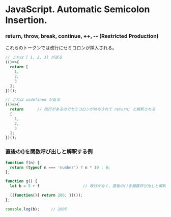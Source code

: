 # JavaScript. Automatic Semicolon Insertion.

### return, throw, break, continue, ++, -- (Restricted Production)
これらのトークンでは改行にセミコロンが挿入される。
```javascript
// これは [ 1, 2, 3] が返る
(()=>{
  return [
    1,
    2,
    3
  ];
})();

// これは undefined が返る
(()=>{
  return      // 改行があるのでセミコロンが付与されて return; と解釈される
  [
    1,
    2,
    3
  ];
})();
```

### 直後の()を関数呼び出しと解釈する例
```javascript
function f(n) {
  return (typeof n === 'number') ? n * 10 : 0;
};

function g() {
  let b = 5 + f                   // 改行がなく、直後の()を関数呼び出しと解釈してしまう

  ((function(){ return 200; })());
};

console.log(b);     // 2005
```
